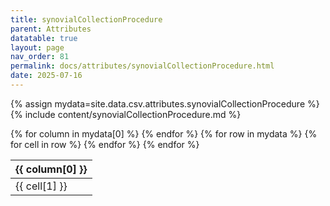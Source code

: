 ```yaml
---
title: synovialCollectionProcedure
parent: Attributes
datatable: true
layout: page
nav_order: 81
permalink: docs/attributes/synovialCollectionProcedure.html
date: 2025-07-16
---
```

{% assign mydata=site.data.csv.attributes.synovialCollectionProcedure %}
{% include content/synovialCollectionProcedure.md %}
<table id="myTable" class="display" style="width:100%">
    <thead>
    {% for column in mydata[0] %}
        <th>{{ column[0] }}</th>
    {% endfor %}
    </thead>
    <tbody>
    {% for row in mydata %}
        <tr>
        {% for cell in row %}
            <td>{{ cell[1] }}</td>
        {% endfor %}
        </tr>
    {% endfor %}
    </tbody>
</table>
<script type="text/javascript">
  $(document).ready(function () {
    $('#myTable').DataTable({
      responsive: true,
      deferRender: false,
      paging: false,
      order: [],
    });
  });
</script>
